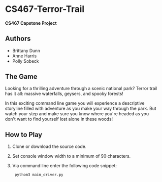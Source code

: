 # CS467-Terror-Trail
#### CS467 Capstone Project

## Authors
* Brittany Dunn
* Anne Harris
* Polly Sobeck

## The Game

Looking for a thrilling adventure through a scenic national park? Terror trail has it all: massive waterfalls, geysers, and spooky forests!

In this exciting command line game you will experience a descriptive storyline filled with adventure as you make your way through the park. But watch your step and make sure you know where you're headed as you don't want to find yourself lost alone in these woods!

## How to Play
1. Clone or download the source code.
2. Set console window width to a minimum of 90 characters.
3. Via command line enter the following code snippet:

        python3 main_driver.py
